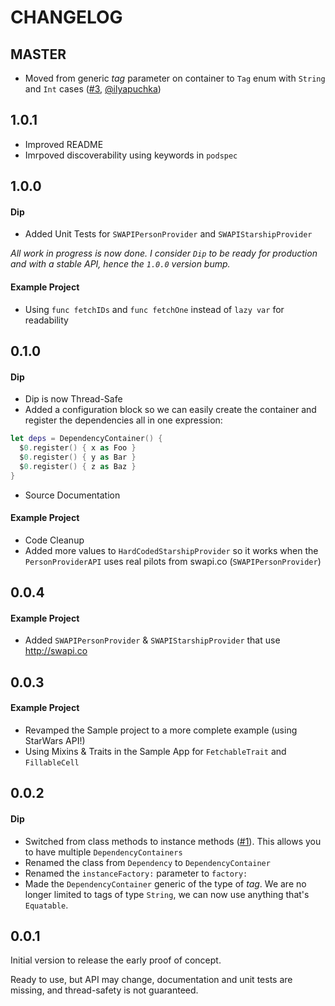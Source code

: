 # CHANGELOG

## MASTER

* Moved from generic _tag_ parameter on container to `Tag` enum with `String` and `Int` cases ([#3](https://github.com/AliSoftware/Dip/pull/3), [@ilyapuchka](https://github.com/ilyapuchka))

## 1.0.1

* Improved README
* Imrpoved discoverability using keywords in `podspec`

## 1.0.0

#### Dip

* Added Unit Tests for `SWAPIPersonProvider` and `SWAPIStarshipProvider`

_All work in progress is now done. I consider `Dip` to be ready for production and with a stable API, hence the `1.0.0` version bump._

#### Example Project

* Using `func fetchIDs` and `func fetchOne` instead of `lazy var` for readability

## 0.1.0

#### Dip

* Dip is now Thread-Safe
* Added a configuration block so we can easily create the container and register the dependencies all in one expression:

```swift
let deps = DependencyContainer() {
  $0.register() { x as Foo }
  $0.register() { y as Bar }
  $0.register() { z as Baz }
}
```

* Source Documentation

#### Example Project

* Code Cleanup
* Added more values to `HardCodedStarshipProvider` so it works when the `PersonProviderAPI` uses real pilots from swapi.co (`SWAPIPersonProvider`)

## 0.0.4

#### Example Project

* Added `SWAPIPersonProvider` & `SWAPIStarshipProvider` that use http://swapi.co

## 0.0.3

#### Example Project

* Revamped the Sample project to a more complete example (using StarWars API!)
* Using Mixins & Traits in the Sample App for `FetchableTrait` and `FillableCell`

## 0.0.2

#### Dip

* Switched from class methods to instance methods ([#1](https://github.com/AliSoftware/Dip/issues/1)). This allows you to have multiple `DependencyContainers`
* Renamed the class from `Dependency` to `DependencyContainer`
* Renamed the `instanceFactory:` parameter to `factory:`
* Made the `DependencyContainer` generic of the type of _tag_. We are no longer limited to tags of type `String`, we can now use anything that's `Equatable`.

## 0.0.1

Initial version to release the early proof of concept.

Ready to use, but API may change, documentation and unit tests are missing, and thread-safety is not guaranteed.

